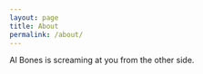 ```yaml
---
layout: page
title: About
permalink: /about/
---
```

Al Bones is screaming at you from the other side. 
